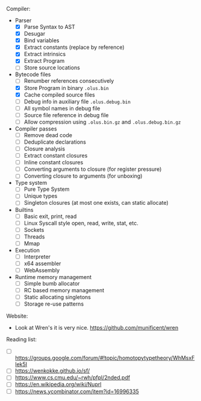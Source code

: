 Compiler:

* Parser
  * [x] Parse Syntax to AST
  * [x] Desugar
  * [x] Bind variables
  * [x] Extract constants (replace by reference)
  * [x] Extract intrinsics
  * [x] Extract Program
  * [ ] Store source locations

* Bytecode files
  * [ ] Renumber references consecutively
  * [x] Store Program in binary `.olus.bin`
  * [x] Cache compiled source files
  * [ ] Debug info in auxiliary file  `.olus.debug.bin`
  * [ ] All symbol names in debug file
  * [ ] Source file reference in debug file
  * [ ] Allow compression using `.olus.bin.gz` and `.olus.debug.bin.gz`

* Compiler passes
  * [ ] Remove dead code
  * [ ] Deduplicate declarations
  * [ ] Closure analysis
  * [ ] Extract constant closures
  * [ ] Inline constant closures
  * [ ] Converting arguments to closure (for register pressure)
  * [ ] Converting closure to arguments (for unboxing)

* Type system
  * [ ] Pure Type System
  * [ ] Unique types
  * [ ] Singleton closures (at most one exists, can static allocate)

* Builtins
  * [ ] Basic exit, print, read
  * [ ] Linux Syscall style open, read, write, stat, etc.
  * [ ] Sockets
  * [ ] Threads
  * [ ] Mmap

* Execution
  * [ ] Interpreter
  * [ ] x64 assembler
  * [ ] WebAssembly

* Runtime memory management
  * [ ] Simple bumb allocator
  * [ ] RC based memory management
  * [ ] Static allocating singletons
  * [ ] Storage re-use patterns

Website:

* Look at Wren's it is very nice. https://github.com/munificent/wren


Reading list:

* [ ] https://groups.google.com/forum/#!topic/homotopytypetheory/WhMsxFlek5I
* [ ] https://wenkokke.github.io/sf/
* [ ] https://www.cs.cmu.edu/~rwh/pfpl/2nded.pdf
* [ ] https://en.wikipedia.org/wiki/Nuprl
* [ ] https://news.ycombinator.com/item?id=16996335

